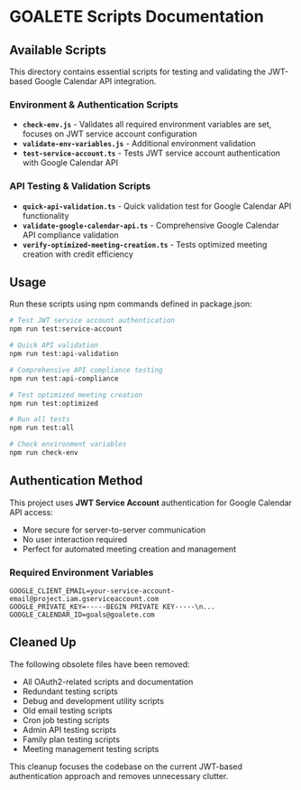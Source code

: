 # GOALETE Scripts Documentation

## Available Scripts

This directory contains essential scripts for testing and validating the JWT-based Google Calendar API integration.

### Environment & Authentication Scripts

- **`check-env.js`** - Validates all required environment variables are set, focuses on JWT service account configuration
- **`validate-env-variables.js`** - Additional environment validation
- **`test-service-account.ts`** - Tests JWT service account authentication with Google Calendar API

### API Testing & Validation Scripts

- **`quick-api-validation.ts`** - Quick validation test for Google Calendar API functionality
- **`validate-google-calendar-api.ts`** - Comprehensive Google Calendar API compliance validation
- **`verify-optimized-meeting-creation.ts`** - Tests optimized meeting creation with credit efficiency

## Usage

Run these scripts using npm commands defined in package.json:

```bash
# Test JWT service account authentication
npm run test:service-account

# Quick API validation
npm run test:api-validation

# Comprehensive API compliance testing
npm run test:api-compliance

# Test optimized meeting creation
npm run test:optimized

# Run all tests
npm run test:all

# Check environment variables
npm run check-env
```

## Authentication Method

This project uses **JWT Service Account** authentication for Google Calendar API access:
- More secure for server-to-server communication
- No user interaction required
- Perfect for automated meeting creation and management

### Required Environment Variables

```
GOOGLE_CLIENT_EMAIL=your-service-account-email@project.iam.gserviceaccount.com
GOOGLE_PRIVATE_KEY=-----BEGIN PRIVATE KEY-----\n...
GOOGLE_CALENDAR_ID=goals@goalete.com
```

## Cleaned Up

The following obsolete files have been removed:
- All OAuth2-related scripts and documentation
- Redundant testing scripts
- Debug and development utility scripts
- Old email testing scripts
- Cron job testing scripts
- Admin API testing scripts
- Family plan testing scripts
- Meeting management testing scripts

This cleanup focuses the codebase on the current JWT-based authentication approach and removes unnecessary clutter.
